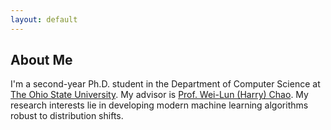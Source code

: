 ```yaml
---
layout: default
---
```


## About Me

I'm a second-year Ph.D. student in the Department of Computer Science at [The Ohio State University](https://www.osu.edu/). My advisor is [Prof. Wei-Lun (Harry) Chao](https://sites.google.com/view/wei-lun-harry-chao). My research interests lie in developing modern machine learning algorithms robust to distribution shifts. 
